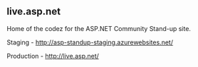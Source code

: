 ## live.asp.net
Home of the codez for the ASP.NET Community Stand-up site.

Staging - http://asp-standup-staging.azurewebsites.net/

Production - http://live.asp.net/
